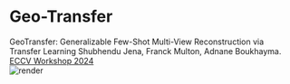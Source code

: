 # Geo-Transfer
GeoTransfer: Generalizable Few-Shot Multi-View Reconstruction via Transfer Learning
Shubhendu Jena, Franck Multon, Adnane Boukhayma.<br/> 
[ECCV Workshop 2024](https://arxiv.org/abs/2408.14724)<br/> 
![render](https://user-images.githubusercontent.com/12934176/186115183-14c9dcc6-92f7-456a-9835-fac225fd78eb.png)
